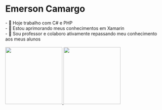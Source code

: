 <h1>Emerson Camargo</h1>
- 👀 Hoje trabalho com C# e PHP<br/>
- 🌱 Estou aprimorando meus conhecimentos em  Xamarin<br/>
- 💞️ Sou professor e colaboro ativamente repassando meu conhecimento aos meus alunos<br/>
<br/>
<div>
  <a href="https://github.com/Amaral1973">
  <img height="180em" src="https://github-readme-stats.vercel.app/api?username=Amaral1973&show_icons=true&theme=gotham&include_all_commits=true&count_private=true"/>
  <img height="180em" src="https://github-readme-stats.vercel.app/api/top-langs/?username=Amaral1973&layout=compact&langs_count=7&theme=gotham"/>
</div>
<!---
Amaral1973/Amaral1973 is a ✨ special ✨ repository because its `README.md` (this file) appears on your GitHub profile.
You can click the Preview link to take a look at your changes.
--->
